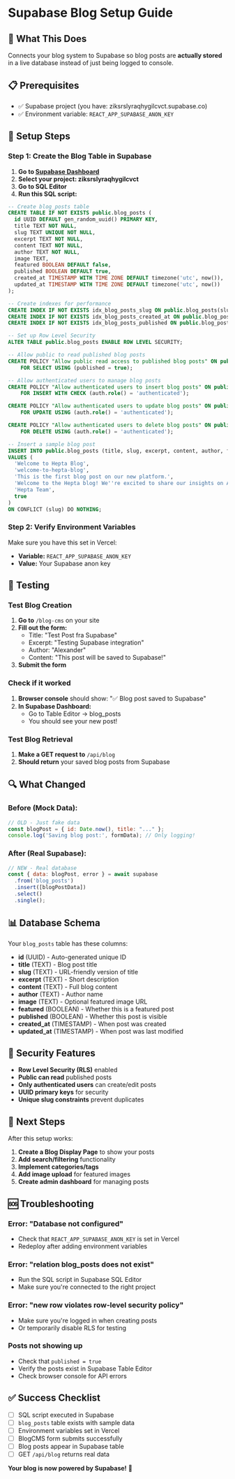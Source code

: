 # Supabase Blog Setup Guide

## 🎯 What This Does
Connects your blog system to Supabase so blog posts are **actually stored** in a live database instead of just being logged to console.

## 📋 Prerequisites
- ✅ Supabase project (you have: ziksrslyraqhygilcvct.supabase.co)
- ✅ Environment variable: `REACT_APP_SUPABASE_ANON_KEY`

## 🚀 Setup Steps

### Step 1: Create the Blog Table in Supabase

1. **Go to [Supabase Dashboard](https://supabase.com/dashboard)**
2. **Select your project: ziksrslyraqhygilcvct**
3. **Go to SQL Editor**
4. **Run this SQL script:**

```sql
-- Create blog_posts table
CREATE TABLE IF NOT EXISTS public.blog_posts (
  id UUID DEFAULT gen_random_uuid() PRIMARY KEY,
  title TEXT NOT NULL,
  slug TEXT UNIQUE NOT NULL,
  excerpt TEXT NOT NULL,
  content TEXT NOT NULL,
  author TEXT NOT NULL,
  image TEXT,
  featured BOOLEAN DEFAULT false,
  published BOOLEAN DEFAULT true,
  created_at TIMESTAMP WITH TIME ZONE DEFAULT timezone('utc', now()),
  updated_at TIMESTAMP WITH TIME ZONE DEFAULT timezone('utc', now())
);

-- Create indexes for performance
CREATE INDEX IF NOT EXISTS idx_blog_posts_slug ON public.blog_posts(slug);
CREATE INDEX IF NOT EXISTS idx_blog_posts_created_at ON public.blog_posts(created_at DESC);
CREATE INDEX IF NOT EXISTS idx_blog_posts_published ON public.blog_posts(published);

-- Set up Row Level Security
ALTER TABLE public.blog_posts ENABLE ROW LEVEL SECURITY;

-- Allow public to read published blog posts
CREATE POLICY "Allow public read access to published blog posts" ON public.blog_posts
    FOR SELECT USING (published = true);

-- Allow authenticated users to manage blog posts
CREATE POLICY "Allow authenticated users to insert blog posts" ON public.blog_posts
    FOR INSERT WITH CHECK (auth.role() = 'authenticated');

CREATE POLICY "Allow authenticated users to update blog posts" ON public.blog_posts
    FOR UPDATE USING (auth.role() = 'authenticated');

CREATE POLICY "Allow authenticated users to delete blog posts" ON public.blog_posts
    FOR DELETE USING (auth.role() = 'authenticated');

-- Insert a sample blog post
INSERT INTO public.blog_posts (title, slug, excerpt, content, author, featured)
VALUES (
  'Welcome to Hepta Blog',
  'welcome-to-hepta-blog',
  'This is the first blog post on our new platform.',
  'Welcome to the Hepta blog! We''re excited to share our insights on AI, development, design, and automation.',
  'Hepta Team',
  true
)
ON CONFLICT (slug) DO NOTHING;
```

### Step 2: Verify Environment Variables

Make sure you have this set in Vercel:
- **Variable:** `REACT_APP_SUPABASE_ANON_KEY`
- **Value:** Your Supabase anon key

## 🧪 Testing

### Test Blog Creation
1. **Go to** `/blog-cms` on your site
2. **Fill out the form:**
   - Title: "Test Post fra Supabase"
   - Excerpt: "Testing Supabase integration"
   - Author: "Alexander"
   - Content: "This post will be saved to Supabase!"
3. **Submit the form**

### Check if it worked
1. **Browser console** should show: "✅ Blog post saved to Supabase"
2. **In Supabase Dashboard:**
   - Go to Table Editor → blog_posts
   - You should see your new post!

### Test Blog Retrieval
1. **Make a GET request to** `/api/blog`
2. **Should return** your saved blog posts from Supabase

## 🔍 What Changed

### Before (Mock Data):
```javascript
// OLD - Just fake data
const blogPost = { id: Date.now(), title: "..." };
console.log('Saving blog post:', formData); // Only logging!
```

### After (Real Supabase):
```javascript
// NEW - Real database
const { data: blogPost, error } = await supabase
  .from('blog_posts')
  .insert([blogPostData])
  .select()
  .single();
```

## 📊 Database Schema

Your `blog_posts` table has these columns:
- **id** (UUID) - Auto-generated unique ID
- **title** (TEXT) - Blog post title
- **slug** (TEXT) - URL-friendly version of title
- **excerpt** (TEXT) - Short description
- **content** (TEXT) - Full blog content  
- **author** (TEXT) - Author name
- **image** (TEXT) - Optional featured image URL
- **featured** (BOOLEAN) - Whether this is a featured post
- **published** (BOOLEAN) - Whether this post is visible
- **created_at** (TIMESTAMP) - When post was created
- **updated_at** (TIMESTAMP) - When post was last modified

## 🔐 Security Features

- **Row Level Security (RLS)** enabled
- **Public can read** published posts
- **Only authenticated users** can create/edit posts
- **UUID primary keys** for security
- **Unique slug constraints** prevent duplicates

## 🚀 Next Steps

After this setup works:

1. **Create a Blog Display Page** to show your posts
2. **Add search/filtering** functionality  
3. **Implement categories/tags**
4. **Add image upload** for featured images
5. **Create admin dashboard** for managing posts

## 🆘 Troubleshooting

### Error: "Database not configured"
- Check that `REACT_APP_SUPABASE_ANON_KEY` is set in Vercel
- Redeploy after adding environment variables

### Error: "relation blog_posts does not exist"
- Run the SQL script in Supabase SQL Editor
- Make sure you're connected to the right project

### Error: "new row violates row-level security policy"
- Make sure you're logged in when creating posts
- Or temporarily disable RLS for testing

### Posts not showing up
- Check that `published = true`
- Verify the posts exist in Supabase Table Editor
- Check browser console for API errors

## ✅ Success Checklist

- [ ] SQL script executed in Supabase
- [ ] `blog_posts` table exists with sample data
- [ ] Environment variables set in Vercel
- [ ] BlogCMS form submits successfully  
- [ ] Blog posts appear in Supabase table
- [ ] GET `/api/blog` returns real data

**Your blog is now powered by Supabase!** 🎉 